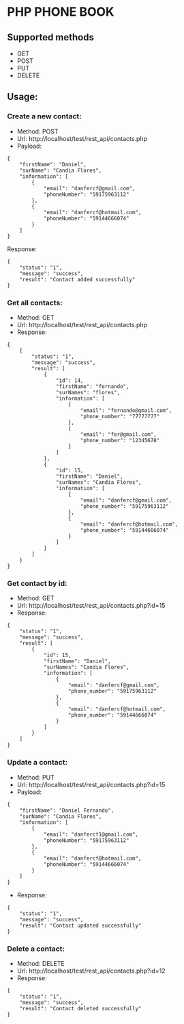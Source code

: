 # PHP PHONE BOOK

## Supported methods

* GET
* POST
* PUT
* DELETE

## Usage:

### Create a new contact:

* Method: POST
* Url: http://localhost/test/rest_api/contacts.php
* Payload:

```
{
    "firstName": "Daniel",
    "surName": "Candia Flores",
    "information": [
        {
            "email": "danfercf@gmail.com",
            "phoneNumber": "59175963112"
        },
        {
            "email": "danfercf@hotmail.com",
            "phoneNumber": "59144666074"
        }
    ]
}
```

Response:

```
{
    "status": "1",
    "message": "success",
    "result": "Contact added successfully"
}
```

### Get all contacts:

* Method: GET
* Url: http://localhost/test/rest_api/contacts.php
* Response:

```
{
    {
        "status": "1",
        "message": "success",
        "result": [
            {
                "id": 14,
                "firstName": "fernando",
                "surNames": "flores",
                "information": [
                    {
                        "email": "fernando@gmail.com",
                        "phone_number": "77777777"
                    },
                    {
                        "email": "fer@gmail.com",
                        "phone_number": "12345678"
                    }
                ]
            },
            {
                "id": 15,
                "firstName": "Daniel",
                "surNames": "Candia Flores",
                "information": [
                    {
                        "email": "danfercf@gmail.com",
                        "phone_number": "59175963112"
                    },
                    {
                        "email": "danfercf@hotmail.com",
                        "phone_number": "59144666074"
                    }
                ]
            }
        ]
    }
}
```

### Get contact by id:

* Method: GET
* Url: http://localhost/test/rest_api/contacts.php?id=15
* Response:

```
{
    "status": "1",
    "message": "success",
    "result": [
        {
            "id": 15,
            "firstName": "Daniel",
            "surNames": "Candia Flores",
            "information": [
                {
                    "email": "danfercf@gmail.com",
                    "phone_number": "59175963112"
                },
                {
                    "email": "danfercf@hotmail.com",
                    "phone_number": "59144666074"
                }
            ]
        }
    ]
}
```

### Update a contact:

* Method: PUT
* Url: http://localhost/test/rest_api/contacts.php?id=15
* Payload:

```
{
    "firstName": "Daniel Fernando",
    "surName": "Candia Flores",
    "information": [
        {
            "email": "danfercf1@gmail.com",
            "phoneNumber": "59175963112"
        },
        {
            "email": "danfercf@hotmail.com",
            "phoneNumber": "59144666074"
        }
    ]
}
```

* Response:

```
{
    "status": "1",
    "message": "success",
    "result": "Contact updated successfully"
}
```

### Delete a contact:

* Method: DELETE
* Url: http://localhost/test/rest_api/contacts.php?id=12
* Response:

```
{
    "status": "1",
    "message": "success",
    "result": "Contact deleted successfully"
}
```